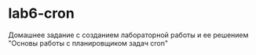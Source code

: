 # lab6-cron
Домашнее задание с созданием лабораторной работы и ее решением "Основы работы с планировщиком задач cron"
